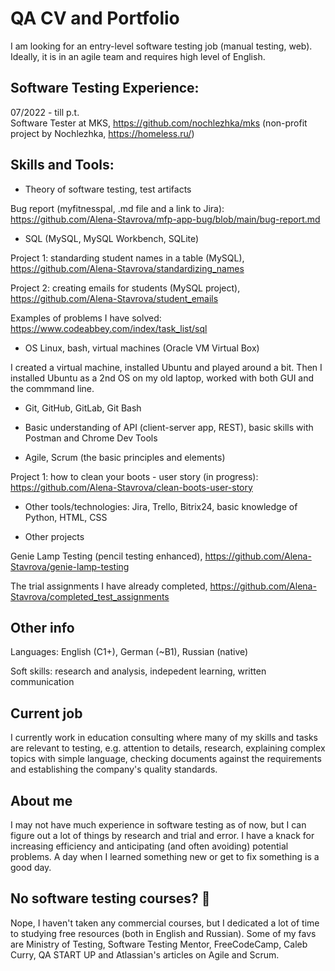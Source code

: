 # QA CV and Portfolio

I am looking for an entry-level software testing job (manual testing, web). Ideally, it is in an agile team and requires high level of English.  

## Software Testing Experience:

07/2022 - till p.t.   
Software Tester at MKS, https://github.com/nochlezhka/mks (non-profit project by Nochlezhka, https://homeless.ru/)

## Skills and Tools:

- Theory of software testing, test artifacts

Bug report (myfitnesspal, .md file and a link to Jira): https://github.com/Alena-Stavrova/mfp-app-bug/blob/main/bug-report.md

- SQL (MySQL, MySQL Workbench, SQLite) 

Project 1: standarding student names in a table (MySQL), https://github.com/Alena-Stavrova/standardizing_names

Project 2: creating emails for students (MySQL project), https://github.com/Alena-Stavrova/student_emails

Examples of problems I have solved: https://www.codeabbey.com/index/task_list/sql 

- OS Linux, bash, virtual machines (Oracle VM Virtual Box)

I created a virtual machine, installed Ubuntu and played around a bit. Then I installed Ubuntu as a 2nd OS on my old laptop, worked with both GUI and the commmand line. 

- Git, GitHub, GitLab, Git Bash

- Basic understanding of API (client-server app, REST), basic skills with Postman and Chrome Dev Tools

- Agile, Scrum (the basic principles and elements)

Project 1: how to clean your boots - user story (in progress): https://github.com/Alena-Stavrova/clean-boots-user-story

- Other tools/technologies: Jira, Trello, Bitrix24, basic knowledge of Python, HTML, CSS 

- Other projects

Genie Lamp Testing (pencil testing enhanced), https://github.com/Alena-Stavrova/genie-lamp-testing

The trial assignments I have already completed, https://github.com/Alena-Stavrova/completed_test_assignments

## Other info

Languages: English (C1+), German (~B1), Russian (native)

Soft skills: research and analysis, indepedent learning, written communication

## Current job

I currently work in education consulting where many of my skills and tasks are relevant to testing, e.g. attention to details, research, explaining complex topics with simple language, checking documents against the requirements and establishing the company's quality standards. 

## About me

I may not have much experience in software testing as of now, but I can figure out a lot of things by research and trial and error. I have a knack for increasing efficiency and anticipating (and often avoiding) potential problems. A day when I learned something new or get to fix something is a good day.

## No software testing courses? :thinking:

Nope, I haven't taken any commercial courses, but I dedicated a lot of time to studying free resources (both in English and Russian).
Some of my favs are Ministry of Testing, Software Testing Mentor, FreeCodeCamp, Caleb Curry, QA START UP and Atlassian's articles on Agile and Scrum.
